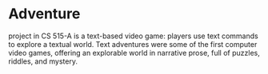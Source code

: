 # Adventure
project in CS 515-A is a text-based video game: players use text commands to explore a textual world. Text adventures were some of the first computer video games, offering an explorable world in narrative prose, full of puzzles, riddles, and mystery. 
